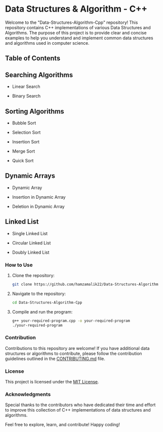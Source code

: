 # Data Structures & Algorithm - C++

Welcome to the "Data-Structures-Algorithm-Cpp" repository! This repository contains C++ implementations of various Data Structures and Algorithms. The purpose of this project is to provide clear and concise examples to help you understand and implement common data structures and algorithms used in computer science.

## Table of Contents

## Searching Algorithms

   + Linear Search

   + Binary Search

## Sorting Algorithms

   + Bubble Sort

   + Selection Sort

   + Insertion Sort

   + Merge Sort

   + Quick Sort

## Dynamic Arrays

   + Dynamic Array
   
   + Insertion in Dynamic Array

   + Deletion in Dynamic Array

## Linked List

   + Single Linked List

   + Circular Linked List

   + Doubly Linked List

### How to Use

1. Clone the repository:

    ```bash
    git clone https://github.com/hamzamalik22/Data-Structures-Algorithm-Cpp.git
    ```

2. Navigate to the repository:

    ```bash
    cd Data-Structures-Algorithm-Cpp
    ```

3. Compile and run the program:

    ```bash
    g++ your-required-program.cpp -o your-required-program
    ./your-required-program
    ```

### Contribution

Contributions to this repository are welcome! If you have additional data structures or algorithms to contribute, please follow the contribution guidelines outlined in the [CONTRIBUTING.md](CONTRIBUTING.md) file.

### License

This project is licensed under the [MIT License](LICENSE).

### Acknowledgments

Special thanks to the contributors who have dedicated their time and effort to improve this collection of C++ implementations of data structures and algorithms.

Feel free to explore, learn, and contribute! Happy coding!
